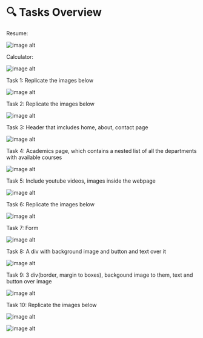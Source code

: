 # 🔍 Tasks Overview

Resume: 

![image alt](https://github.com/Toumik-Haque/Tasks_Study-Comrade/blob/e6c361b7f84587c97afdfe12ed154f04a479832e/resume/resume.png)

Calculator:

![image alt](https://github.com/Toumik-Haque/Tasks_Study-Comrade/blob/e6c361b7f84587c97afdfe12ed154f04a479832e/Calculator/calculator.png)

Task 1: Replicate the images below

![image alt](https://github.com/Toumik-Haque/Tasks_Study-Comrade/blob/e6c361b7f84587c97afdfe12ed154f04a479832e/Task%201/task1.png)

Task 2: Replicate the images below

![image alt](https://github.com/Toumik-Haque/Tasks_Study-Comrade/blob/e6c361b7f84587c97afdfe12ed154f04a479832e/Task%202/task2.PNG)

Task 3: Header that imcludes home, about, contact page

![image alt](https://github.com/Toumik-Haque/Tasks_Study-Comrade/blob/e6c361b7f84587c97afdfe12ed154f04a479832e/Task%203/task3.png)

Task 4: Academics page, which contains a nested list of all the departments with available courses

![image alt](https://github.com/Toumik-Haque/Tasks_Study-Comrade/blob/e6c361b7f84587c97afdfe12ed154f04a479832e/Task%204/task4.png)

Task 5: Include youtube videos, images inside the webpage

![image alt](https://github.com/Toumik-Haque/Tasks_Study-Comrade/blob/e6c361b7f84587c97afdfe12ed154f04a479832e/Task%205/task5.png)

Task 6: Replicate the images below

![image alt](https://github.com/Toumik-Haque/Tasks_Study-Comrade/blob/e6c361b7f84587c97afdfe12ed154f04a479832e/Task%206/task6.PNG)

Task 7: Form

![image alt](https://github.com/Toumik-Haque/Tasks_Study-Comrade/blob/e6c361b7f84587c97afdfe12ed154f04a479832e/Task%207/task7.png)

Task 8: A div with background image and button and text over it

![image alt](https://github.com/Toumik-Haque/Tasks_Study-Comrade/blob/e6c361b7f84587c97afdfe12ed154f04a479832e/Task%208/task8.png)

Task 9: 3 div(border, margin to boxes), backgound image to
them, text and button over image

![image alt](https://github.com/Toumik-Haque/Tasks_Study-Comrade/blob/e6c361b7f84587c97afdfe12ed154f04a479832e/Task%209/task9.png)

Task 10: Replicate the images below

![image alt](https://github.com/Toumik-Haque/Tasks_Study-Comrade/blob/e6c361b7f84587c97afdfe12ed154f04a479832e/Task%2010/task10.1.png)

![image alt](https://github.com/Toumik-Haque/Tasks_Study-Comrade/blob/e6c361b7f84587c97afdfe12ed154f04a479832e/Task%2010/task10.2.png)
